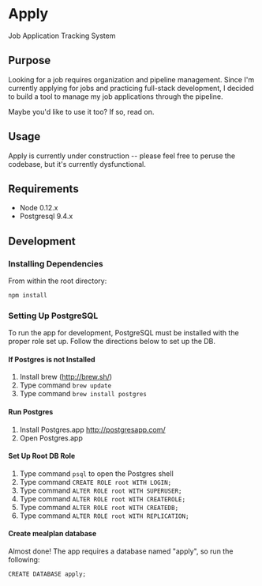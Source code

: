 # Apply
Job Application Tracking System

## Purpose

Looking for a job requires organization and pipeline management. Since I'm currently applying for jobs and practicing full-stack development, I decided to build a tool to manage my job applications through the pipeline.

Maybe you'd like to use it too? If so, read on.

## Usage

Apply is currently under construction -- please feel free to peruse the codebase, but it's currently dysfunctional.

## Requirements

- Node 0.12.x
- Postgresql 9.4.x

## Development

### Installing Dependencies

From within the root directory:

```sh
npm install
```

### Setting Up PostgreSQL ###
To run the app for development, PostgreSQL must be installed with the proper role set up. Follow the directions below to set up the DB.

#### If Postgres is not Installed ####
1. Install brew (http://brew.sh/)
2. Type command `brew update`
3. Type command `brew install postgres`

#### Run Postgres ####
1. Install Postgres.app http://postgresapp.com/
2. Open Postgres.app

#### Set Up Root DB Role ####
1. Type command `psql` to open the Postgres shell
2. Type command `CREATE ROLE root WITH LOGIN;`
3. Type command `ALTER ROLE root WITH SUPERUSER;`
4. Type command `ALTER ROLE root WITH CREATEROLE;`
5. Type command `ALTER ROLE root WITH CREATEDB;`
6. Type command `ALTER ROLE root WITH REPLICATION;`

#### Create mealplan database ####
Almost done! The app requires a database named "apply", so run the following:

```psql
CREATE DATABASE apply;
```